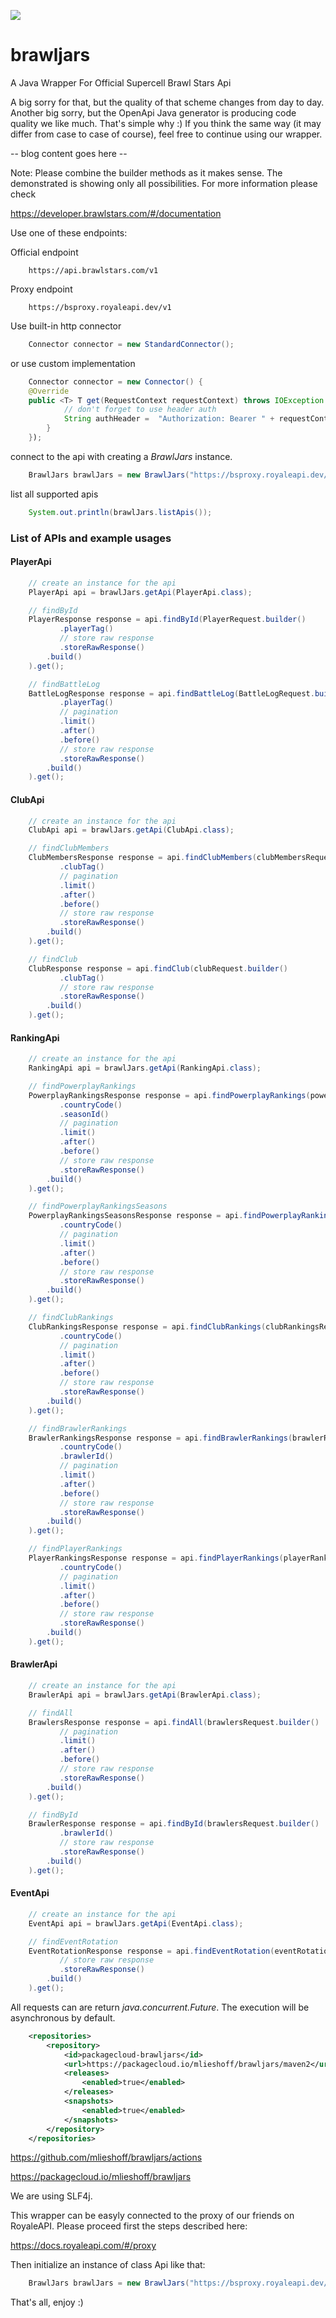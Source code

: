 [![](https://img.shields.io/badge/java-packagecloud.io-844fec.svg)](https://packagecloud.io/)

# brawljars
A Java Wrapper For Official Supercell Brawl Stars Api



A big sorry for that, but the quality of that scheme changes from day to day.
Another big sorry, but the OpenApi Java generator is producing code quality we like much.
That's simple why :) If you think the same way (it may differ from case to case of course), feel free to continue using our wrapper.


-- blog content goes here --


Note: Please combine the builder methods as it makes sense. The demonstrated is showing only all possibilities.
For more information please check

https://developer.brawlstars.com/#/documentation

Use one of these endpoints:

Official endpoint
```
    https://api.brawlstars.com/v1
```

Proxy endpoint
```
    https://bsproxy.royaleapi.dev/v1
```

Use built-in http connector
```java
    Connector connector = new StandardConnector();
```

or use custom implementation
```java
    Connector connector = new Connector() {
    @Override
    public <T> T get(RequestContext requestContext) throws IOException {
            // don't forget to use header auth
            String authHeader =  "Authorization: Bearer " + requestContext.getApiKey();
        }
    });
```

connect to the api with creating a *BrawlJars* instance.
```java
    BrawlJars brawlJars = new BrawlJars("https://bsproxy.royaleapi.dev/v1", "my-api-key", connector);
```

list all supported apis
```java
    System.out.println(brawlJars.listApis());
```

### List of APIs and example usages

#### PlayerApi
```java
    // create an instance for the api
    PlayerApi api = brawlJars.getApi(PlayerApi.class);
```
```java
    // findById
    PlayerResponse response = api.findById(PlayerRequest.builder()
           .playerTag()
           // store raw response
           .storeRawResponse()
        .build()
    ).get();
```
```java
    // findBattleLog
    BattleLogResponse response = api.findBattleLog(BattleLogRequest.builder()
           .playerTag()
           // pagination
           .limit()
           .after()
           .before()
           // store raw response
           .storeRawResponse()
        .build()
    ).get();
```
#### ClubApi
```java
    // create an instance for the api
    ClubApi api = brawlJars.getApi(ClubApi.class);
```
```java
    // findClubMembers
    ClubMembersResponse response = api.findClubMembers(clubMembersRequest.builder()
           .clubTag()
           // pagination
           .limit()
           .after()
           .before()
           // store raw response
           .storeRawResponse()
        .build()
    ).get();
```
```java
    // findClub
    ClubResponse response = api.findClub(clubRequest.builder()
           .clubTag()
           // store raw response
           .storeRawResponse()
        .build()
    ).get();
```
#### RankingApi
```java
    // create an instance for the api
    RankingApi api = brawlJars.getApi(RankingApi.class);
```
```java
    // findPowerplayRankings
    PowerplayRankingsResponse response = api.findPowerplayRankings(powerplayRankingsRequest.builder()
           .countryCode()
           .seasonId()
           // pagination
           .limit()
           .after()
           .before()
           // store raw response
           .storeRawResponse()
        .build()
    ).get();
```
```java
    // findPowerplayRankingsSeasons
    PowerplayRankingsSeasonsResponse response = api.findPowerplayRankingsSeasons(powerplayRankingsSeasonsRequest.builder()
           .countryCode()
           // pagination
           .limit()
           .after()
           .before()
           // store raw response
           .storeRawResponse()
        .build()
    ).get();
```
```java
    // findClubRankings
    ClubRankingsResponse response = api.findClubRankings(clubRankingsRequest.builder()
           .countryCode()
           // pagination
           .limit()
           .after()
           .before()
           // store raw response
           .storeRawResponse()
        .build()
    ).get();
```
```java
    // findBrawlerRankings
    BrawlerRankingsResponse response = api.findBrawlerRankings(brawlerRankingsRequest.builder()
           .countryCode()
           .brawlerId()
           // pagination
           .limit()
           .after()
           .before()
           // store raw response
           .storeRawResponse()
        .build()
    ).get();
```
```java
    // findPlayerRankings
    PlayerRankingsResponse response = api.findPlayerRankings(playerRankingsRequest.builder()
           .countryCode()
           // pagination
           .limit()
           .after()
           .before()
           // store raw response
           .storeRawResponse()
        .build()
    ).get();
```
#### BrawlerApi
```java
    // create an instance for the api
    BrawlerApi api = brawlJars.getApi(BrawlerApi.class);
```
```java
    // findAll
    BrawlersResponse response = api.findAll(brawlersRequest.builder()
           // pagination
           .limit()
           .after()
           .before()
           // store raw response
           .storeRawResponse()
        .build()
    ).get();
```
```java
    // findById
    BrawlerResponse response = api.findById(brawlersRequest.builder()
           .brawlerId()
           // store raw response
           .storeRawResponse()
        .build()
    ).get();
```
#### EventApi
```java
    // create an instance for the api
    EventApi api = brawlJars.getApi(EventApi.class);
```
```java
    // findEventRotation
    EventRotationResponse response = api.findEventRotation(eventRotationRequest.builder()
           // store raw response
           .storeRawResponse()
        .build()
    ).get();
```


All requests can are return *java.concurrent.Future*. The execution will be asynchronous by default.


```xml
    <repositories>
        <repository>
            <id>packagecloud-brawljars</id>
            <url>https://packagecloud.io/mlieshoff/brawljars/maven2</url>
            <releases>
                <enabled>true</enabled>
            </releases>
            <snapshots>
                <enabled>true</enabled>
            </snapshots>
        </repository>
    </repositories>
```


https://github.com/mlieshoff/brawljars/actions


https://packagecloud.io/mlieshoff/brawljars


We are using SLF4j.


This wrapper can be easyly connected to the proxy of our friends on RoyaleAPI. Please proceed first the steps described here:

https://docs.royaleapi.com/#/proxy

Then initialize an instance of class Api like that:

```java
    BrawlJars brawlJars = new BrawlJars("https://bsproxy.royaleapi.dev/v1", API_KEY, CONNECTOR);
```

That's all, enjoy :)